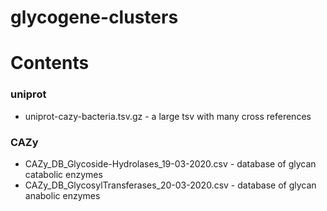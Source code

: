 # glycogene-clusters

# Contents

### uniprot
-  uniprot-cazy-bacteria.tsv.gz - a large tsv with many cross references

### CAZy
- CAZy_DB_Glycoside-Hydrolases_19-03-2020.csv - database of glycan catabolic enzymes
- CAZy_DB_GlycosylTransferases_20-03-2020.csv - database of glycan anabolic enzymes
